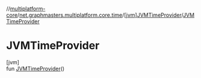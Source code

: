 //[multiplatform-core](../../../index.md)/[net.graphmasters.multiplatform.core.time](../index.md)/[[jvm]JVMTimeProvider](index.md)/[JVMTimeProvider](-j-v-m-time-provider.md)

# JVMTimeProvider

[jvm]\
fun [JVMTimeProvider](-j-v-m-time-provider.md)()
